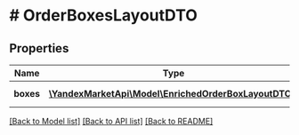 # # OrderBoxesLayoutDTO

## Properties

Name | Type | Description | Notes
------------ | ------------- | ------------- | -------------
**boxes** | [**\YandexMarketApi\Model\EnrichedOrderBoxLayoutDTO[]**](EnrichedOrderBoxLayoutDTO.md) | Список коробок. |

[[Back to Model list]](../../README.md#models) [[Back to API list]](../../README.md#endpoints) [[Back to README]](../../README.md)
